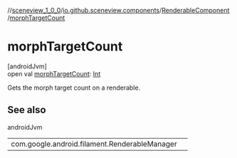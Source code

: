 //[sceneview_1_0_0](../../../index.md)/[io.github.sceneview.components](../index.md)/[RenderableComponent](index.md)/[morphTargetCount](morph-target-count.md)

# morphTargetCount

[androidJvm]\
open val [morphTargetCount](morph-target-count.md): [Int](https://kotlinlang.org/api/latest/jvm/stdlib/kotlin/-int/index.html)

Gets the morph target count on a renderable.

## See also

androidJvm

| | |
|---|---|
| com.google.android.filament.RenderableManager |  |
